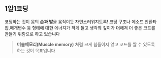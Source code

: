 
## 1일1코딩  
코딩하는 것이 몸의 **손과 발**을 움직이듯 자연스러워지도록!
코딩 구조나 메소드 반환타입,매개변수 등 형태에 대한 에너지가 적게 들고 
생각의 깊이가 더해져 더 좋은 코드를 만들기 위함으로 하고 있습니다  

>__머슬메모리(Muscle memory)__ 처럼 크게 힘들이지 않고 코드를 짤 수 있도록 하는 것이 목표입니다

